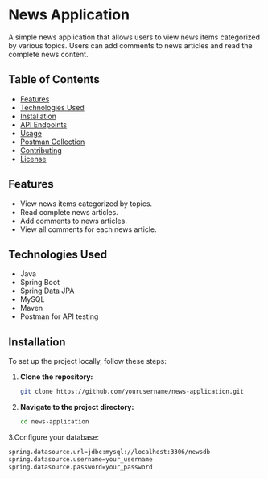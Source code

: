 # News Application

A simple news application that allows users to view news items categorized by various topics. Users can add comments to news articles and read the complete news content.

## Table of Contents

- [Features](#features)
- [Technologies Used](#technologies-used)
- [Installation](#installation)
- [API Endpoints](#api-endpoints)
- [Usage](#usage)
- [Postman Collection](#postman-collection)
- [Contributing](#contributing)
- [License](#license)

## Features

- View news items categorized by topics.
- Read complete news articles.
- Add comments to news articles.
- View all comments for each news article.

## Technologies Used

- Java
- Spring Boot
- Spring Data JPA
- MySQL
- Maven
- Postman for API testing

## Installation

To set up the project locally, follow these steps:

1. **Clone the repository:**
   ```bash
   git clone https://github.com/yourusername/news-application.git
   
2. **Navigate to the project directory:**
    ```bash
   cd news-application
    
3.Configure your database:
   ```bash
  spring.datasource.url=jdbc:mysql://localhost:3306/newsdb
  spring.datasource.username=your_username
  spring.datasource.password=your_password





